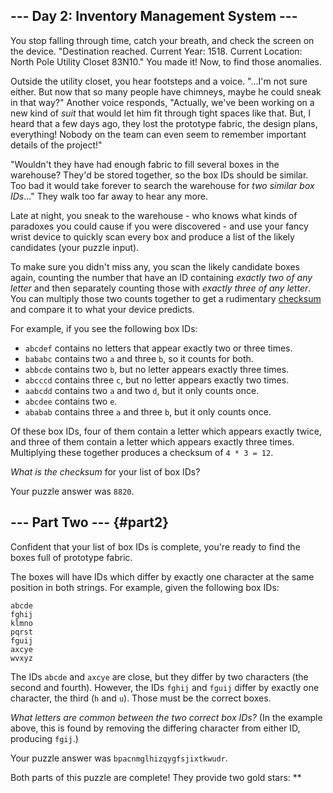 --- Day 2: Inventory Management System ---
------------------------------------------

You stop falling through time, catch your breath, and check the screen
on the device. "Destination reached. Current Year: 1518. Current
Location: North Pole Utility Closet 83N10." You made it! Now, to find
those anomalies.

Outside the utility closet, you hear footsteps and a voice. "...I'm not
sure either. But now that so many people have chimneys, maybe he could
sneak in that way?" Another voice responds, "Actually, we've been
working on a new kind of *suit* that would let him fit through tight
spaces like that. But, I heard that a few days ago, they lost the
prototype fabric, the design plans, everything! Nobody on the team can
even seem to remember important details of the project!"

"Wouldn't they have had enough fabric to fill several boxes in the
warehouse? They'd be stored together, so the box IDs should be similar.
Too bad it would take forever to search the warehouse for *two similar
box IDs*..." They walk too far away to hear any more.

Late at night, you sneak to the warehouse - who knows what kinds of
paradoxes you could cause if you were discovered - and use your fancy
wrist device to quickly scan every box and produce a list of the likely
candidates (your puzzle input).

To make sure you didn't miss any, you scan the likely candidate boxes
again, counting the number that have an ID containing *exactly two of
any letter* and then separately counting those with *exactly three of
any letter*. You can multiply those two counts together to get a
rudimentary [checksum](https://en.wikipedia.org/wiki/Checksum) and
compare it to what your device predicts.

For example, if you see the following box IDs:

-   `abcdef` contains no letters that appear exactly two or three times.
-   `bababc` contains two `a` and three `b`, so it counts for both.
-   `abbcde` contains two `b`, but no letter appears exactly three
    times.
-   `abcccd` contains three `c`, but no letter appears exactly two
    times.
-   `aabcdd` contains two `a` and two `d`, but it only counts once.
-   `abcdee` contains two `e`.
-   `ababab` contains three `a` and three `b`, but it only counts once.

Of these box IDs, four of them contain a letter which appears exactly
twice, and three of them contain a letter which appears exactly three
times. Multiplying these together produces a checksum of `4 * 3 = 12`.

*What is the checksum* for your list of box IDs?

Your puzzle answer was `8820`.

--- Part Two --- {#part2}
----------------

Confident that your list of box IDs is complete, you're ready to find
the boxes full of prototype fabric.

The boxes will have IDs which differ by exactly one character at the
same position in both strings. For example, given the following box IDs:

    abcde
    fghij
    klmno
    pqrst
    fguij
    axcye
    wvxyz

The IDs `abcde` and `axcye` are close, but they differ by two characters
(the second and fourth). However, the IDs `fghij` and `fguij` differ by
exactly one character, the third (`h` and `u`). Those must be the
correct boxes.

*What letters are common between the two correct box IDs?* (In the
example above, this is found by removing the differing character from
either ID, producing `fgij`.)

Your puzzle answer was `bpacnmglhizqygfsjixtkwudr`.

Both parts of this puzzle are complete! They provide two gold stars:
\*\*
